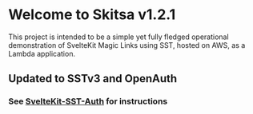 # Welcome to Skitsa v1.2.1

This project is intended to be a simple yet fully fledged operational demonstration of SvelteKit Magic Links using SST, hosted on AWS, as a Lambda application.

## Updated to SSTv3 and OpenAuth

### See <a href="https://skitsa.michaelcuneo.com.au/setup">SvelteKit-SST-Auth</a> for instructions
